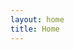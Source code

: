 ```yaml
---
layout: home
title: Home
---
```


<div id="slides">
  <div class="slides-container">
     <img src="{{ "photos/PriorOutside/DSC_0163.jpg" | relative_url }}" alt="">
     <img src="{{ "photos/HistoricMill/S12.jpg" | relative_url }}" alt="">
     <img src="{{ "photos/SouthWestWall/Mill Clean up-Aug25-07 052.jpg" | relative_url }}" alt="">
     <img src="{{ "photos/HistoricMill/DB13.jpg" | relative_url }}" alt="">
     <img src="{{ "photos/PriorOutside/DSC_0182.jpg" | relative_url }}" alt="">
  </div>
</div>

  <script type="text/javascript" src="{{ "/assets/jquery-3.3.1.js" | relative_url }}"></script>
  <script type="text/javascript" src="{{ "/assets/jquery.superslides.js" | relative_url }}"></script>
  <script type="text/javascript">
     $(function() {
      $('#slides').superslides({
        hashchange: true,
        play: 5000,
        animation_speed: 'slow'
      });
    });
  </script>
